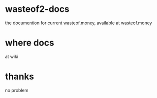 # wasteof2-docs
the documention for current wasteof.money, available at wasteof.money

# where docs
at wiki

# thanks
no problem
